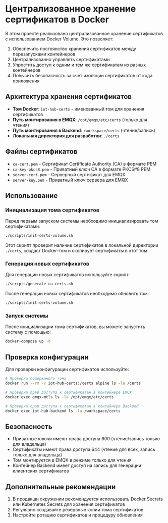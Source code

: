 # Централизованное хранение сертификатов в Docker

В этом проекте реализовано централизованное хранение сертификатов с использованием Docker Volume. Это позволяет:

1. Обеспечить постоянство хранения сертификатов между перезапусками контейнеров
2. Централизованно управлять сертификатами
3. Упростить доступ к одним и тем же сертификатам из разных контейнеров
4. Повысить безопасность за счет изоляции сертификатов от кода приложения

## Архитектура хранения сертификатов

- **Том Docker**: `iot-hub-certs` - именованный том для хранения сертификатов
- **Путь монтирования в EMQX**: `/opt/emqx/etc/certs` (только для чтения)
- **Путь монтирования в Backend**: `/workspace/certs` (чтение/запись)
- **Локальная директория для разработки**: `./certs`

## Файлы сертификатов

- `ca-cert.pem` - Сертификат Certificate Authority (CA) в формате PEM
- `ca-key-pkcs8.pem` - Приватный ключ CA в формате PKCS#8 PEM
- `server-cert.pem` - Серверный сертификат для EMQX
- `server-key.pem` - Приватный ключ сервера для EMQX

## Использование

### Инициализация тома сертификатов

Перед первым запуском системы необходимо инициализировать том сертификатами:

```bash
./scripts/init-certs-volume.sh
```

Этот скрипт проверит наличие сертификатов в локальной директории `./certs`, создаст Docker-том и скопирует сертификаты в этот том.

### Генерация новых сертификатов

Для генерации новых сертификатов используйте скрипт:

```bash
./scripts/generate-ca-certs.sh
```

После генерации новых сертификатов необходимо обновить том:

```bash
./scripts/init-certs-volume.sh
```

### Запуск системы

После инициализации тома сертификатов, вы можете запустить систему с помощью:

```bash
docker-compose up -d
```

## Проверка конфигурации

Для проверки конфигурации сертификатов используйте:

```bash
# Проверка содержимого тома
docker run --rm -v iot-hub-certs:/certs alpine ls -la /certs

# Проверка прав доступа к сертификатам в контейнере EMQX
docker exec emqx-mtls ls -la /opt/emqx/etc/certs

# Проверка прав доступа к сертификатам в контейнере Backend
docker exec iot-hub-backend ls -la /workspace/certs
```

## Безопасность

- Приватные ключи имеют права доступа 600 (чтение/запись только для владельца)
- Сертификаты имеют права доступа 644 (чтение для всех, запись только для владельца)
- Том монтируется в EMQX в режиме только для чтения
- Контейнер Backend имеет доступ на запись для генерации клиентских сертификатов

## Дополнительные рекомендации

1. В продакшн окружении рекомендуется использовать Docker Secrets или Kubernetes Secrets для хранения сертификатов
2. Регулярно создавайте резервные копии тома сертификатов
3. Настройте ротацию сертификатов и процедуру обновления

